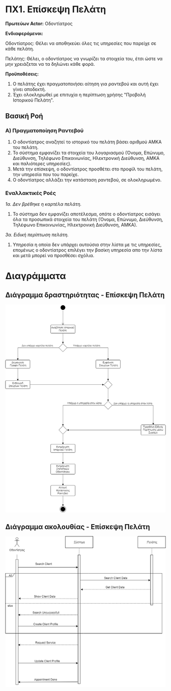 # ΠΧ1. Επίσκεψη Πελάτη

__Πρωτεύων Actor:__ Οδοντίατρος

__Ενδιαφερόμενοι:__

Οδοντίατρος: Θέλει να αποθηκεύει όλες τις υπηρεσίες που παρείχε σε κάθε πελάτη.

Πελάτης: Θέλει, ο οδοντίατρος να γνωρίζει τα στοιχεία του, έτσι ώστε να μην χρειάζεται να τα δηλώνει κάθε φορά.

__Προϋποθέσεις:__ 
1. Ο πελάτης έχει πραγματοποιήσει αίτηση για ραντεβού και αυτή έχει γίνει αποδεκτή.
2. Έχει ολοκληρωθεί με επιτυχία η περίπτωση χρήσης "Προβολή Ιστορικού Πελάτη".

## Βασική Ροή

### Α) Πραγματοποίηση Ραντεβού
1. Ο οδοντίατρος αναζητεί το ιστορικό του πελάτη βάσει αριθμού ΑΜΚΑ του πελάτη.
2. Το σύστημα εμφανίζει τα στοιχεία του λογαριασμού (Όνομα, Επώνυμο, Διεύθυνση, Τηλέφωνο Επικοινωνίας, Ηλεκτρονική Διεύθυνση, ΑΜΚΑ και παλιότερες υπηρεσίες).
3. Μετά την επίσκεψη, ο οδοντίατρος προσθέτει στο προφίλ του πελάτη, την υπηρεσία που του παρείχε.
4. Ο οδοντίατρος αλλάζει την κατάσταση ραντεβού, σε ολοκληρωμένο.

### Εναλλακτικές Ροές

*1α. Δεν βρέθηκε η καρτέλα πελάτη.*
1. Το σύστημα δεν εμφανίζει αποτέλεσμα, οπότε ο οδοντίατρος εισάγει όλα τα προσωπικά στοιχεία του πελάτη (Όνομα, Επώνυμο, Διεύθυνση, Τηλέφωνο Επικοινωνίας, Ηλεκτρονική Διεύθυνση, ΑΜΚΑ).

*3α. Ειδική περίπτωση πελάτη.*
1. Υπηρεσία η οποία δεν υπάρχει αυτούσια στην λίστα με τις υπηρεσίες, επομένως ο οδοντίατρος επιλέγει την βασίκη υπηρεσία απο την λίστα και μετά μπορεί να προσθέσει σχόλια.

# Διαγράμματα
## Διάγραμμα δραστηριότητας - Επίσκεψη Πελάτη
![](uc1-activity-diagram.png)

## Διάγραμμα ακολουθίας - Επίσκεψη Πελάτη
![](uc1-sequence-diagram.png)
